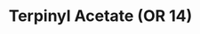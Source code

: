 ---
name: Terpinyl Acetate (OR 14)
title: Terpinyl Acetate (OR 14)
details:
  - detail:
      key: Packaging Size
      value: 5, 25, 200 Kg
  - detail:
      key: Brand
      value: Natural Aroma
  - detail:
      key: Melting Point
      value: 45-48 deg C
  - detail:
      key: Assay
      value: Total isomers 92%
  - detail:
      key: Molecular Formula
      value: C12H20O2
  - detail:
      key: Boiling Point
      value: 220 deg C
  - detail:
      key: Molecular Weight
      value: 196.29 g/mol
  - detail:
      key: CAS No
      value: 80-26-2
  - detail:
      key: Refractive Index
      value: 1.4630 to 1.4680 (at 20 deg C)
  - detail:
      key: Flash Point
      value: 95 deg C
  - detail:
      key: pH Value
      value: 5-7
  - detail:
      key: Odour
      value: Slight sweet
  - detail:
      key: Packaging Type
      value: Can, Barrel
  - detail:
      key: Physical State
      value: Liquid
showOnHome: false
thumbnail: https://5.imimg.com/data5/SELLER/Default/2021/12/NA/JD/ML/3823480/terpinyl-acetate-or-14--500x500.png
productImages:
  - https://ucarecdn.com/8213c725-21d0-4ac0-ad5e-c1975c20032b/
category: aroma chemicals
---